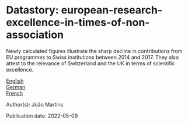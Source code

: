 # Datastory: european-research-excellence-in-times-of-non-association

Newly calculated figures illustrate the sharp decline in contributions from EU programmes to Swiss institutions between 2014 and 2017. They also attest to the relevance of Switzerland and the UK in terms of scientific excellence.

[English](https://data.snf.ch/stories/european-research-excellence-in-times-of-non-association-en.html)  
[German](https://data.snf.ch/stories/europaeische-forschungsexzellenz-in-zeiten-der-nicht-assoziierung-de.html)  
[French](https://data.snf.ch/stories/excellence-de-la-recherche-europeenne-en-temps-de-non-association-fr.html)  

Author(s): João Martins

Publication date: 2022-05-09
